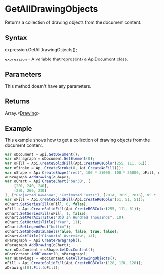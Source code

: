 # GetAllDrawingObjects

Returns a collection of drawing objects from the document content.

## Syntax

expression.GetAllDrawingObjects();

`expression` - A variable that represents a [ApiDocument](../ApiDocument.md) class.

## Parameters

This method doesn't have any parameters.

## Returns

Array.<[Drawing](../../Enumeration/Drawing.md)>

## Example

This example shows how to get a collection of drawing objects from the document content.

```javascript
var oDocument = Api.GetDocument();
var oParagraph = oDocument.GetElement(0);
var oFill = Api.CreateSolidFill(Api.CreateRGBColor(255, 111, 61));
var oStroke = Api.CreateStroke(0, Api.CreateNoFill());
var oShape = Api.CreateShape("rect", 100 * 36000, 100 * 36000, oFill, oStroke);
oParagraph.AddDrawing(oShape);
var oChart = Api.CreateChart("bar3D", [
	[200, 240, 280],
	[250, 260, 280]
], ["Projected Revenue", "Estimated Costs"], [2014, 2015, 2016], 95 * 36000, 70 * 36000, 24);
var oFill = Api.CreateSolidFill(Api.CreateRGBColor(51, 51, 51));
oChart.SetSeriesFill(oFill, 0, false);
oFill = Api.CreateSolidFill(Api.CreateRGBColor(255, 111, 61));
oChart.SetSeriesFill(oFill, 1, false);
oChart.SetVerAxisTitle("USD In Hundred Thousands", 10);
oChart.SetHorAxisTitle("Year", 11);
oChart.SetLegendPos("bottom");
oChart.SetShowDataLabels(false, false, true, false);
oChart.SetTitle("Financial Overview", 13);
oParagraph = Api.CreateParagraph();
oParagraph.AddDrawing(oChart);
var oDocContent = oShape.GetDocContent();
oDocContent.AddElement(0, oParagraph);
var aDrawings = oDocContent.GetAllDrawingObjects();
oFill = Api.CreateSolidFill(Api.CreateRGBColor(128, 128, 128));
aDrawings[0].Fill(oFill);
```
